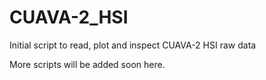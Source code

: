 # CUAVA-2_HSI
Initial script to read, plot and inspect CUAVA-2 HSI raw data

More scripts will be added soon here. 

